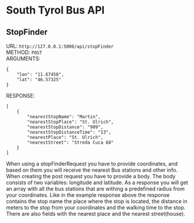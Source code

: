 # South Tyrol Bus API

## StopFinder



URL: `http://127.0.0.1:5000/api/stopFinder`  
METHOD: `POST`  
ARGUMENTS:  
```
{
    "lon": "11.67458",
    "lat": "46.57325"
}
``` 
RESPONSE: 
```
[
    {
        "nearestStopName": "Martin",
        "nearestStopPlace": "St. Ulrich",
        "nearestStopDistance": "909",
        "nearestStopDistanceTime": "13",
        "nearestPlace": "St. Ulrich",
        "nearestStreet": "Streda Cuca 68"
    }
]
```


When using a stopFinderRequest you have to provide coordinates, and based on them
you will receive the nearest Bus stations and other info. When creating the post request you have to provide a body.
The body consists of two variables: longitude and latitude. As a response you will get an array with all the bus 
stations that are withing a predefined radius from your coordinates. Like in the example response above the response contains
the stop name the place where the stop is located, the distance in meters to the stop from your coordinates and the
walking time to the stop. There are also fields with the nearest place and the nearest street(house).
